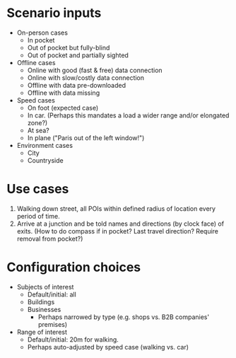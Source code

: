 # Scenario inputs

*	On-person cases
	*	In pocket
	*	Out of pocket but fully-blind
	*	Out of pocket and partially sighted
*	Offline cases
	*	Online with good (fast & free) data connection
	*	Online with slow/costly data connection
	*	Offline with data pre-downloaded
	*	Offline with data missing
*	Speed cases
	*	On foot (expected case)
	*	In car.
		(Perhaps this mandates a load a wider range and/or elongated zone?)
	*	At sea?
	*	In plane ("Paris out of the left window!")
*	Environment cases
	*	City
	*	Countryside

# Use cases

1.	Walking down street, all POIs within defined radius of location every period of time.
1.	Arrive at a junction and be told names and directions (by clock face) of exits.
	(How to do compass if in pocket?  Last travel direction?  Require removal from pocket?)

# Configuration choices

*	Subjects of interest
	*	Default/initial: all
	*	Buildings
	*	Businesses
		*	Perhaps narrowed by type (e.g. shops vs. B2B companies' premises)
*	Range of interest
	*	Default/initial: 20m for walking.
	*	Perhaps auto-adjusted by speed case (walking vs. car)
